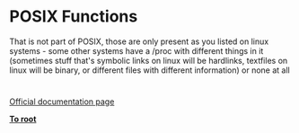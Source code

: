 # POSIX Functions




<div class="phpcode"><span class="html">
That is not part of POSIX, those are only present as you listed on linux systems - some other systems have a /proc with different things in it (sometimes stuff that&apos;s symbolic links on linux will be hardlinks, textfiles on linux will be binary, or different files with different information) or none at all</span>
</div>
  

#

[Official documentation page](https://www.php.net/manual/en/ref.posix.php)

**[To root](/README.md)**